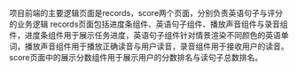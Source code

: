 项目前端的主要逻辑页面是records，score两个页面，分别负责英语句子与评分的业务逻辑
records页面包括进度条组件、英语句子组件、播放声音组件与录音组件，进度条组件用于展示任务进度，英语句子组件针对情景渲染不同颜色的英语单词，播放声音组件用于播放正确读音与用户读音，录音组件用于接收用户的读音。
score页面中的展示分数组件用于展示用户的分数排名与读句子总数排名。
